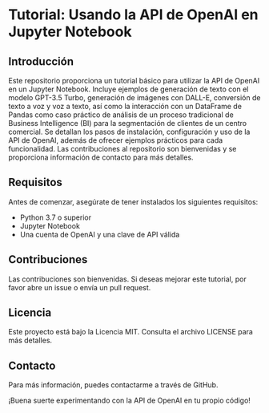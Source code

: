 # Tutorial: Usando la API de OpenAI en Jupyter Notebook

## Introducción

Este repositorio proporciona un tutorial básico para utilizar la API de OpenAI en un Jupyter Notebook. Incluye ejemplos de generación de texto con el modelo GPT-3.5 Turbo, generación de imágenes con DALL-E, conversión de texto a voz y voz a texto, así como la interacción con un DataFrame de Pandas como caso práctico de análisis de un proceso tradicional de Business Intelligence (BI) para la segmentación de clientes de un centro comercial. Se detallan los pasos de instalación, configuración y uso de la API de OpenAI, además de ofrecer ejemplos prácticos para cada funcionalidad. Las contribuciones al repositorio son bienvenidas y se proporciona información de contacto para más detalles.

## Requisitos

Antes de comenzar, asegúrate de tener instalados los siguientes requisitos:

- Python 3.7 o superior
- Jupyter Notebook
- Una cuenta de OpenAI y una clave de API válida

## Contribuciones

Las contribuciones son bienvenidas. Si deseas mejorar este tutorial, por favor abre un issue o envía un pull request.

## Licencia

Este proyecto está bajo la Licencia MIT. Consulta el archivo LICENSE para más detalles.

## Contacto

Para más información, puedes contactarme a través de GitHub.

¡Buena suerte experimentando con la API de OpenAI en tu propio código!

